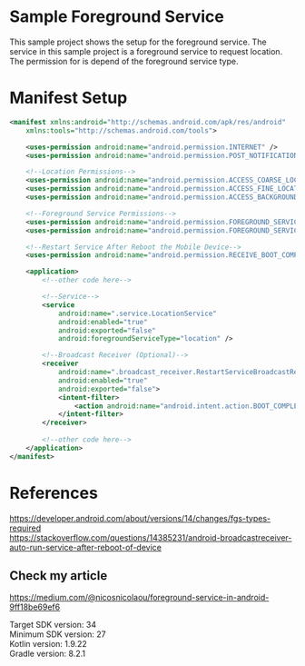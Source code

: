 # Sample Foreground Service
This sample project shows the setup for the foreground service. The service in this sample project is a foreground service to request location.
The permission for <uses-permission android:name="android.permission.FOREGROUND_SERVICE_LOCATION" /> is depend of the foreground service type.

# Manifest Setup
```xml
<manifest xmlns:android="http://schemas.android.com/apk/res/android"
    xmlns:tools="http://schemas.android.com/tools">

    <uses-permission android:name="android.permission.INTERNET" />
    <uses-permission android:name="android.permission.POST_NOTIFICATIONS" />

    <!--Location Permissions-->
    <uses-permission android:name="android.permission.ACCESS_COARSE_LOCATION" />
    <uses-permission android:name="android.permission.ACCESS_FINE_LOCATION" />
    <uses-permission android:name="android.permission.ACCESS_BACKGROUND_LOCATION" />

    <!--Foreground Service Permissions-->
    <uses-permission android:name="android.permission.FOREGROUND_SERVICE" />
    <uses-permission android:name="android.permission.FOREGROUND_SERVICE_LOCATION" />

    <!--Restart Service After Reboot the Mobile Device-->
    <uses-permission android:name="android.permission.RECEIVE_BOOT_COMPLETED" />

    <application>
        <!--other code here-->

        <!--Service-->
        <service
            android:name=".service.LocationService"
            android:enabled="true"
            android:exported="false"
            android:foregroundServiceType="location" />

        <!--Broadcast Receiver (Optional)-->
        <receiver
            android:name=".broadcast_receiver.RestartServiceBroadcastReceiver"
            android:enabled="true"
            android:exported="false">
            <intent-filter>
                <action android:name="android.intent.action.BOOT_COMPLETED" />
            </intent-filter>
        </receiver>
        
        <!--other code here-->
    </application>
</manifest>
```

# References
https://developer.android.com/about/versions/14/changes/fgs-types-required <br />
https://stackoverflow.com/questions/14385231/android-broadcastreceiver-auto-run-service-after-reboot-of-device <br />

## Check my article 
https://medium.com/@nicosnicolaou/foreground-service-in-android-9ff18be69ef6 <br />

Target SDK version: 34 <br />
Minimum SDK version: 27 <br />
Kotlin version: 1.9.22 <br />
Gradle version: 8.2.1 <br />